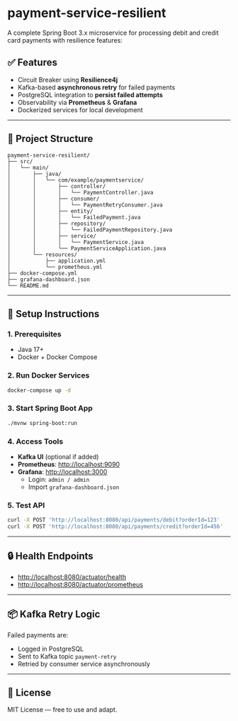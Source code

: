 # payment-service-resilient

A complete Spring Boot 3.x microservice for processing debit and credit card payments with resilience features:

## ✅ Features
- Circuit Breaker using **Resilience4j**
- Kafka-based **asynchronous retry** for failed payments
- PostgreSQL integration to **persist failed attempts**
- Observability via **Prometheus** & **Grafana**
- Dockerized services for local development

---

## 📁 Project Structure

```
payment-service-resilient/
├── src/
│   └── main/
│       ├── java/
│       │   └── com/example/paymentservice/
│       │       ├── controller/
│       │       │   └── PaymentController.java
│       │       ├── consumer/
│       │       │   └── PaymentRetryConsumer.java
│       │       ├── entity/
│       │       │   └── FailedPayment.java
│       │       ├── repository/
│       │       │   └── FailedPaymentRepository.java
│       │       ├── service/
│       │       │   └── PaymentService.java
│       │       └── PaymentServiceApplication.java
│       └── resources/
│           ├── application.yml
│           └── prometheus.yml
├── docker-compose.yml
├── grafana-dashboard.json
└── README.md
```

---

## 🚀 Setup Instructions

### 1. Prerequisites
- Java 17+
- Docker + Docker Compose

### 2. Run Docker Services
```bash
docker-compose up -d
```

### 3. Start Spring Boot App
```bash
./mvnw spring-boot:run
```

### 4. Access Tools
- **Kafka UI** (optional if added)
- **Prometheus**: [http://localhost:9090](http://localhost:9090)
- **Grafana**: [http://localhost:3000](http://localhost:3000)
  - Login: `admin / admin`
  - Import `grafana-dashboard.json`

### 5. Test API
```bash
curl -X POST 'http://localhost:8080/api/payments/debit?orderId=123'
curl -X POST 'http://localhost:8080/api/payments/credit?orderId=456'
```

---

## 🔒 Health Endpoints
- [http://localhost:8080/actuator/health](http://localhost:8080/actuator/health)
- [http://localhost:8080/actuator/prometheus](http://localhost:8080/actuator/prometheus)

---

## 📦 Kafka Retry Logic
Failed payments are:
- Logged in PostgreSQL
- Sent to Kafka topic `payment-retry`
- Retried by consumer service asynchronously

---

## 📄 License
MIT License — free to use and adapt.
